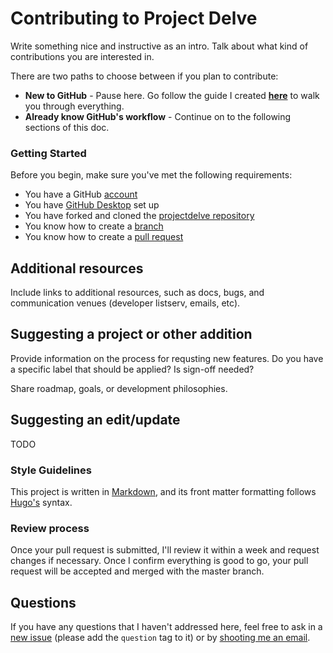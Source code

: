 # Contributing to Project Delve

Write something nice and instructive as an intro. Talk about what kind of contributions you are interested in.

There are two paths to choose between if you plan to contribute:
* **New to GitHub** - Pause here. Go follow the guide I created [**here**](/docs/for-beginner-contributors.md) to walk you through everything.
* **Already know GitHub's workflow** - Continue on to the following sections of this doc.

### Getting Started

Before you begin, make sure you've met the following requirements:

* You have a GitHub [account](https://github.com/join)
* You have [GitHub Desktop](https://desktop.github.com/) set up
* You have forked and cloned the [projectdelve repository](https://github.com/punnypenguins/projectdelve)
* You know how to create a [branch](https://docs.github.com/en/pull-requests/collaborating-with-pull-requests/proposing-changes-to-your-work-with-pull-requests/about-branches)
* You know how to create a [pull request](https://docs.github.com/en/pull-requests/collaborating-with-pull-requests/proposing-changes-to-your-work-with-pull-requests/about-pull-requests)

## Additional resources

Include links to additional resources, such as docs, bugs, and communication venues (developer listserv, emails, etc).

## Suggesting a project or other addition

Provide information on the process for requsting new features. Do you have a specific label that should be applied? Is sign-off needed?

Share roadmap, goals, or development philosophies.

## Suggesting an edit/update

TODO

### Style Guidelines

This project is written in [Markdown](https://www.markdownguide.org/basic-syntax/), and its front matter formatting follows [Hugo's](https://gohugo.io/content-management/front-matter/) syntax.

### Review process

Once your pull request is submitted, I'll review it within a week and request changes if necessary. Once I confirm everything is good to go, your pull request will be accepted and merged with the master branch.

## Questions

If you have any questions that I haven't addressed here, feel free to ask in a [new issue](https://github.com/punnypenguins/projectdelve/issues) (please add the `question` tag to it) or by [shooting me an email](kgeerling@protonmail.com).

